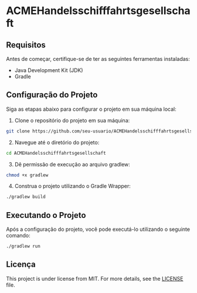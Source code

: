 # ACMEHandelsschifffahrtsgesellschaft

## Requisitos

Antes de começar, certifique-se de ter as seguintes ferramentas instaladas:

- Java Development Kit (JDK)
- Gradle

## Configuração do Projeto

Siga as etapas abaixo para configurar o projeto em sua máquina local:

1. Clone o repositório do projeto em sua máquina:

```bash
git clone https://github.com/seu-usuario/ACMEHandelsschifffahrtsgesellschaft.git
```

2. Navegue até o diretório do projeto:

```bash
cd ACMEHandelsschifffahrtsgesellschaft
```

3. Dê permissão de execução ao arquivo gradlew:

```bash
chmod +x gradlew
```

4. Construa o projeto utilizando o Gradle Wrapper:

```bash
./gradlew build
```

## Executando o Projeto

Após a configuração do projeto, você pode executá-lo utilizando o seguinte comando:

```bash
./gradlew run
```

## Licença

This project is under license from MIT. For more details, see the [LICENSE](LICENSE.md) file.

